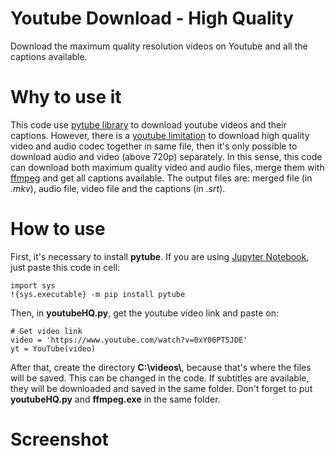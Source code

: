 # Youtube Download - High Quality
Download the maximum quality resolution videos on Youtube and all the captions available.

# Why to use it
This code use [pytube library](https://python-pytube.readthedocs.io/en/latest/) to download youtube videos and their captions. However, there is a [youtube limitation](https://github.com/nficano/pytube) to download high quality video and audio codec together in same file, then it's only possible to download audio and video (above 720p) separately. In this sense, this code can download both maximum quality video and audio files, merge them with [ffmpeg](https://www.ffmpeg.org/documentation.html) and get all captions available. The output files are: merged file (in *.mkv*), audio file, video file and the captions (in *.srt*). 

# How to use
First, it's necessary to install **pytube**. If you are using [Jupyter Notebook](https://jupyter.org/), just paste this code in cell:
```
import sys
!{sys.executable} -m pip install pytube
```
Then, in **youtubeHQ.py**, get the youtube video link and paste on:
```
# Get video link
video = 'https://www.youtube.com/watch?v=0xY06PT5JDE'
yt = YouTube(video)
```
After that, create the directory **C:\\videos\\**, because that's where the files will be saved. This can be changed in the code. If subtitles are available, they will be downloaded and saved in the same folder. Don't forget to put **youtubeHQ.py** and **ffmpeg.exe** in the same folder. 

# Screenshot
